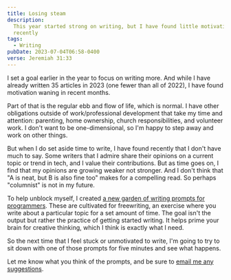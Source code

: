 ```yaml
---
title: Losing steam
description:
  This year started strong on writing, but I have found little motivation
  recently
tags:
  - Writing
pubDate: 2023-07-04T06:58-0400
verse: Jeremiah 31:33
---
```


I set a goal earlier in the year to focus on writing more. And while I have
already written 35 articles in 2023 (one fewer than all of 2022), I have found
motivation waning in recent months.

Part of that is the regular ebb and flow of life, which is normal. I have other
obligations outside of work/professional development that take my time and
attention: parenting, home ownership, church responsibilities, and volunteer
work. I don't want to be one-dimensional, so I'm happy to step away and work on
other things.

But when I do set aside time to write, I have found recently that I don't have
much to say. Some writers that I admire share their opinions on a current topic
or trend in tech, and I value their contributions. But as time goes on, I find
that my opinions are growing weaker not stronger. And I don't think that "A is
neat, but B is also fine too" makes for a compelling read. So perhaps
"columnist" is not in my future.

To help unblock myself, I created
[a new garden of writing prompts for programmers](/gardens/writing-prompts-for-programmers).
These are cultivated for freewriting, an exercise where you write about a
particular topic for a set amount of time. The goal isn't the output but rather
the practice of getting started writing. It helps prime your brain for creative
thinking, which I think is exactly what I need.

So the next time that I feel stuck or unmotivated to write, I'm going to try to
sit down with one of those prompts for five minutes and see what happens.

Let me know what you think of the prompts, and be sure to
[email me any suggestions](mailto:sean@seanmcp.com?subject=Writing%20prompts%20for%20programmers).
